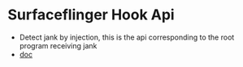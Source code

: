 # Surfaceflinger Hook Api

* Detect jank by injection, this is the api corresponding to the root program receiving jank
* [doc](https://shadow3aaa.github.io/surfaceflinger_hook_api/)

